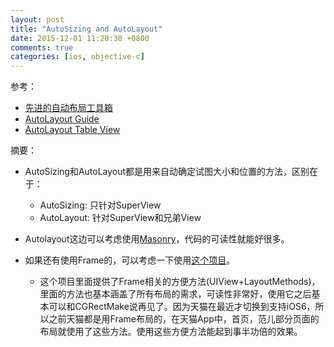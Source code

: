 ```yaml
---
layout: post
title: "AutoSizing and AutoLayout"
date: 2015-12-01 11:20:38 +0800
comments: true
categories: [ios, objective-c]
---
```


参考：

* [先进的自动布局工具箱](http://objccn.io/issue-3-5/)
* [AutoLayout Guide](https://developer.apple.com/library/prerelease/ios/documentation/UserExperience/Conceptual/AutolayoutPG/ProgrammaticallyCreatingConstraints.html#//apple_ref/doc/uid/TP40010853-CH16-SW1)
* [AutoLayout Table View](https://developer.apple.com/library/ios/documentation/UserExperience/Conceptual/AutolayoutPG/WorkingwithSelf-SizingTableViewCells.html)

摘要：

* AutoSizing和AutoLayout都是用来自动确定试图大小和位置的方法，区别在于：

    * AutoSizing: 只针对SuperView
    * AutoLayout: 针对SuperView和兄弟View
<!-- more -->

* Autolayout这边可以考虑使用[Masonry](https://github.com/SnapKit/Masonry)，代码的可读性就能好很多。

* 如果还有使用Frame的，可以考虑一下使用[这个项目](https://github.com/casatwy/HandyAutoLayout)。

    * 这个项目里面提供了Frame相关的方便方法(UIView+LayoutMethods)，里面的方法也基本涵盖了所有布局的需求，可读性非常好，使用它之后基本可以和CGRectMake说再见了。因为天猫在最近才切换到支持iOS6，所以之前天猫都是用Frame布局的，在天猫App中，首页，范儿部分页面的布局就使用了这些方法。使用这些方便方法能起到事半功倍的效果。
